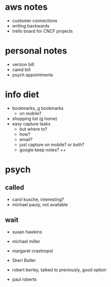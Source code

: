# aws notes
- customer connections
- writing backwards
- trello board for CNCF projects

# personal notes
- verizon bill
- camd bill
- psych appointments

# info diet
- bookmarks, g bookmarks
	- on mobile?
- shopping list (g home)
- easy capture tasks
	- but where to?
	- how?
	- email?
	- just capture on mobile? or both?
	- google keep notes? ++ 

# psych

## called
- carol kusche, interesting?
- michael pauly, not available

## wait
- susan hawkins
- michael miller
- margaret crastnopol
- Sheri Butler
- robert berley, talked to previously, good option

- paul roberts



